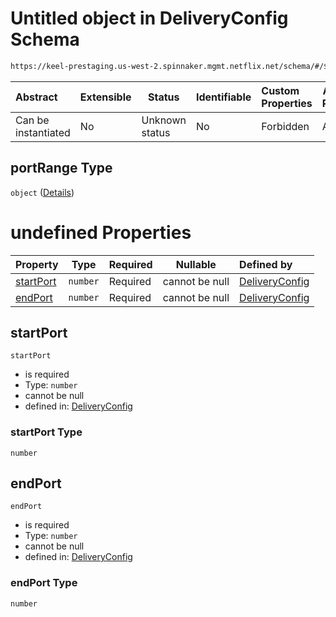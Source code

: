 # Untitled object in DeliveryConfig Schema

```txt
https://keel-prestaging.us-west-2.spinnaker.mgmt.netflix.net/schema/#/$defs/SelfReferenceRule/properties/portRange
```




| Abstract            | Extensible | Status         | Identifiable | Custom Properties | Additional Properties | Access Restrictions | Defined In                                                    |
| :------------------ | ---------- | -------------- | ------------ | :---------------- | --------------------- | ------------------- | ------------------------------------------------------------- |
| Can be instantiated | No         | Unknown status | No           | Forbidden         | Allowed               | none                | [keel.schema.json\*](keel.schema.json "open original schema") |

## portRange Type

`object` ([Details](keel-defs-portrange.md))

# undefined Properties

| Property                | Type     | Required | Nullable       | Defined by                                                                                                                                                                      |
| :---------------------- | -------- | -------- | -------------- | :------------------------------------------------------------------------------------------------------------------------------------------------------------------------------ |
| [startPort](#startPort) | `number` | Required | cannot be null | [DeliveryConfig](keel-defs-portrange-properties-startport.md "https&#x3A;//keel-prestaging.us-west-2.spinnaker.mgmt.netflix.net/schema/#/$defs/PortRange/properties/startPort") |
| [endPort](#endPort)     | `number` | Required | cannot be null | [DeliveryConfig](keel-defs-portrange-properties-endport.md "https&#x3A;//keel-prestaging.us-west-2.spinnaker.mgmt.netflix.net/schema/#/$defs/PortRange/properties/endPort")     |

## startPort




`startPort`

-   is required
-   Type: `number`
-   cannot be null
-   defined in: [DeliveryConfig](keel-defs-portrange-properties-startport.md "https&#x3A;//keel-prestaging.us-west-2.spinnaker.mgmt.netflix.net/schema/#/$defs/PortRange/properties/startPort")

### startPort Type

`number`

## endPort




`endPort`

-   is required
-   Type: `number`
-   cannot be null
-   defined in: [DeliveryConfig](keel-defs-portrange-properties-endport.md "https&#x3A;//keel-prestaging.us-west-2.spinnaker.mgmt.netflix.net/schema/#/$defs/PortRange/properties/endPort")

### endPort Type

`number`

